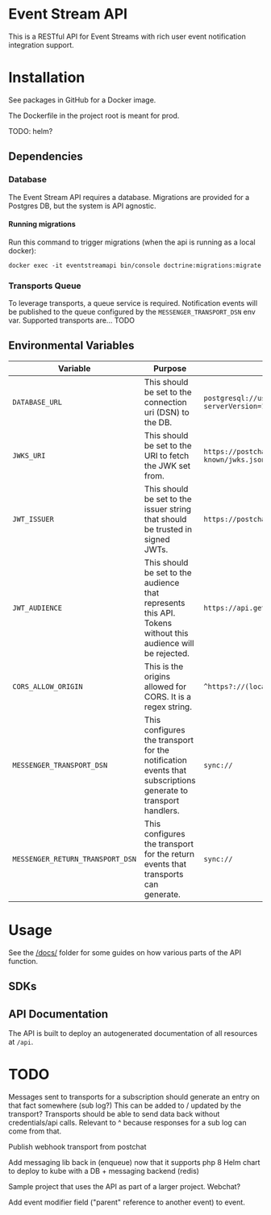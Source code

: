 # Event Stream API

This is a RESTful API for Event Streams with rich user event notification integration support.

# Installation

See packages in GitHub for a Docker image.

The Dockerfile in the project root is meant for prod.

TODO: helm?

## Dependencies

### Database

The Event Stream API requires a database. Migrations are provided for a Postgres DB, but the system is API agnostic.

#### Running migrations

Run this command to trigger migrations (when the api is running as a local docker):

```docker exec -it eventstreamapi bin/console doctrine:migrations:migrate```

### Transports Queue

To leverage transports, a queue service is required. Notification events will be published to the queue configured by 
the `MESSENGER_TRANSPORT_DSN` env var. Supported transports are... TODO


## Environmental Variables

Variable | Purpose | Example
--- | --- | ---
`DATABASE_URL`      | This should be set to the connection uri (DSN) to the DB. | `postgresql://user:password@hostname:5432/dbname?serverVersion=11&charset=utf8`
`JWKS_URI`          | This should be set to the URI to fetch the JWK set from. | `https://postchat.us.auth0.com/.well-known/jwks.json`
`JWT_ISSUER`        | This should be set to the issuer string that should be trusted in signed JWTs. | `https://postchat.us.auth0.com/`
`JWT_AUDIENCE`      | This should be set to the audience that represents this API. Tokens without this audience will be rejected. | `https://api.getpostchat.com/`
`CORS_ALLOW_ORIGIN` | This is the origins allowed for CORS. It is a regex string. | `^https?://(localhost\|127\.0\.0\.1)(:[0-9]+)?$`
`MESSENGER_TRANSPORT_DSN` | This configures the transport for the notification events that subscriptions generate to transport handlers. | `sync://`
`MESSENGER_RETURN_TRANSPORT_DSN` | This configures the transport for the return events that transports can generate. | `sync://`

# Usage

See the [/docs/](/docs/) folder for some guides on how various parts of the API function. 

## SDKs

## API Documentation

The API is built to deploy an autogenerated documentation of all resources at `/api`.

# TODO
Messages sent to transports for a subscription should generate an entry on that fact somewhere (sub log?) This can be added to / updated by the transport?
Transports should be able to send data back without credentials/api calls. Relevant to ^ because responses for a sub log can come from that.

Publish webhook transport from postchat

Add messaging lib back in (enqueue) now that it supports php 8
Helm chart to deploy to kube with a DB + messaging backend (redis)

Sample project that uses the API as part of a larger project. Webchat?

Add event modifier field ("parent" reference to another event) to event.